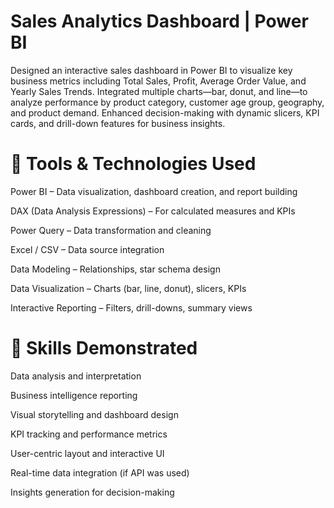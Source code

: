 # Sales Analytics Dashboard | Power BI

Designed an interactive sales dashboard in Power BI to visualize key business metrics including Total Sales, Profit, Average Order Value, and Yearly Sales Trends. Integrated multiple charts—bar, donut, and line—to analyze performance by product category, customer age group, geography, and product demand. Enhanced decision-making with dynamic slicers, KPI cards, and drill-down features for business insights.

# 🔧 Tools & Technologies Used
Power BI – Data visualization, dashboard creation, and report building

DAX (Data Analysis Expressions) – For calculated measures and KPIs

Power Query  – Data transformation and cleaning

Excel / CSV – Data source integration

Data Modeling – Relationships, star schema design

Data Visualization – Charts (bar, line, donut), slicers, KPIs

Interactive Reporting – Filters, drill-downs, summary views

# 🧠 Skills Demonstrated
Data analysis and interpretation

Business intelligence reporting

Visual storytelling and dashboard design

KPI tracking and performance metrics

User-centric layout and interactive UI

Real-time data integration (if API was used)

Insights generation for decision-making

